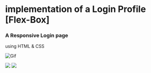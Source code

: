 # implementation of a Login Profile  [Flex-Box]
### A Responsive Login page

using HTML & CSS

![Gif](https://github.com/alisharifyy/Html-Page/blob/main/Login-Pages/05-login-page/img/demo.gif)

<img src="https://github.com/alisharifyy/Html-Page/blob/main/Login-Pages/05-login-page/img/demo.png">
<img src="https://github.com/alisharifyy/Html-Page/blob/main/Login-Pages/05-login-page/img/demo-mobile.png">

